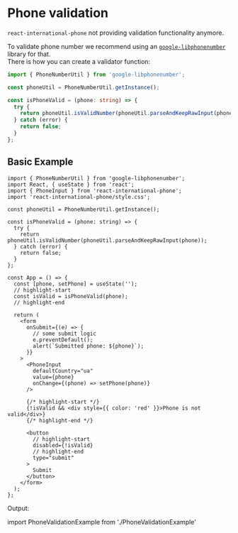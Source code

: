 # Phone validation

`react-international-phone` not providing validation functionality anymore.

To validate phone number we recommend using an [`google-libphonenumber`](https://www.npmjs.com/package/google-libphonenumber) library for that.<br/>
There is how you can create a validator function:

```ts
import { PhoneNumberUtil } from 'google-libphonenumber';

const phoneUtil = PhoneNumberUtil.getInstance();

const isPhoneValid = (phone: string) => {
  try {
    return phoneUtil.isValidNumber(phoneUtil.parseAndKeepRawInput(phone));
  } catch (error) {
    return false;
  }
};
```

## Basic Example

```tsx
import { PhoneNumberUtil } from 'google-libphonenumber';
import React, { useState } from 'react';
import { PhoneInput } from 'react-international-phone';
import 'react-international-phone/style.css';

const phoneUtil = PhoneNumberUtil.getInstance();

const isPhoneValid = (phone: string) => {
  try {
    return phoneUtil.isValidNumber(phoneUtil.parseAndKeepRawInput(phone));
  } catch (error) {
    return false;
  }
};

const App = () => {
  const [phone, setPhone] = useState('');
  // highlight-start
  const isValid = isPhoneValid(phone);
  // highlight-end

  return (
    <form
      onSubmit={(e) => {
        // some submit logic
        e.preventDefault();
        alert(`Submitted phone: ${phone}`);
      }}
    >
      <PhoneInput
        defaultCountry="ua"
        value={phone}
        onChange={(phone) => setPhone(phone)}
      />

      {/* highlight-start */}
      {!isValid && <div style={{ color: 'red' }}>Phone is not valid</div>}
      {/* highlight-end */}

      <button
        // highlight-start
        disabled={!isValid}
        // highlight-end
        type="submit"
      >
        Submit
      </button>
    </form>
  );
};
```

Output:

import PhoneValidationExample from './PhoneValidationExample'

<PhoneValidationExample />
